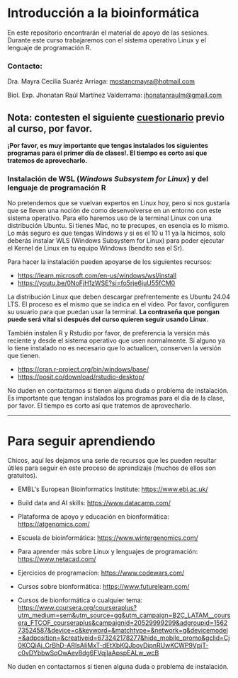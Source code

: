 # **Introducción a la bioinformática**
En este repositorio encontrarán el material de apoyo de las sesiones. Durante este curso trabajaremos con el sistema operativo Linux y el lenguaje de programación R. 

### **Contacto:**

Dra. Mayra Cecilia Suaréz Arriaga: mostancmayra@hotmail.com

Biol. Exp. Jhonatan Raúl Martínez Valderrama: jhonatanraulm@gmail.com

## **Nota:** contesten el siguiente [cuestionario](https://forms.gle/5twWJyDyJK3EKtr4A) previo al curso, por favor.

**¡Por favor, es muy importante que tengas instalados los siguientes programas para el primer día de clases!. El tiempo es corto así que tratemos de aprovecharlo.**

### **Instalación de WSL (*Windows Subsystem for Linux*) y del lenguaje de programación R**

No pretendemos que se vuelvan expertos en Linux hoy, pero si nos gustaría que se lleven una noción de como desenvolverse en un entorno con este sistema operativo. Para ello haremos uso de la terminal Linux con una distribución Ubuntu. Si tienes Mac, no te precupes, en esencia es lo mismo.  Lo más seguro es que tengas Windows y si es el 10 u 11 ya la hicimos, solo deberás instalar WLS (Windows Subsystem for Linux) para poder ejecutar el Kernel de Linux en tu equipo Windows (bendito sea el Sr). 

Para hacer la instalación pueden apoyarse de los siguientes recursos:

+ https://learn.microsoft.com/en-us/windows/wsl/install
+ https://youtu.be/0NoFjH1zWSE?si=fo5rje6juU55fCM0

La distribución Linux que deben descargar prefrentemente es Ubuntu 24.04 LTS. El proceso es el mismo que se indica en el vídeo. Por favor, configuren su usuario para que puedan usar la terminal. **La contraseña que pongan puede será vital si después del curso quieren seguir usando Linux.**

También instalen R y Rstudio por favor, de preferencia la versión más reciente y desde el sistema operativo que usen normalmente. Si alguno ya lo tiene instalado no es necesario que lo actualicen, conserven la versión que tienen. 

+ https://cran.r-project.org/bin/windows/base/
+ https://posit.co/download/rstudio-desktop/


No duden en contactarnos si tienen alguna duda o problema de instalación. Es importante que tengan instalados los programas para el día de la clase, por favor. El tiempo es corto así que tratemos de aprovecharlo.

---

# **Para seguir aprendiendo**

Chicos, aquí les dejamos una serie de recursos 
que les pueden resultar útiles para seguir en este proceso de aprendizaje (muchos de ellos son gratuitos).

+ EMBL's European Bioinformatics Institute: https://www.ebi.ac.uk/

+ Build data and AI skills: https://www.datacamp.com/

+ Plataforma de apoyo y educación en  bionformática: https://atgenomics.com/

+ Escuela de bioinformática: https://www.wintergenomics.com/ 

+ Para aprender más sobre Linux y lenguajes de programación: https://www.netacad.com/

+ Ejercicios de programacíon: https://www.codewars.com/

+ Cursos sobre bionformática: https://www.futurelearn.com/

+ Cursos de bionformática o cualquier tema: https://www.coursera.org/courseraplus?utm_medium=sem&utm_source=gg&utm_campaign=B2C_LATAM__coursera_FTCOF_courseraplus&campaignid=20529999299&adgroupid=156273524587&device=c&keyword=&matchtype=&network=g&devicemodel=&adposition=&creativeid=673242178277&hide_mobile_promo&gclid=Cj0KCQiAj_CrBhD-ARIsAIiMxT-dEtXbKQJbovDipnRUwKCWP9VpjT-c0vDYbbwSqOwAev8dg6FVqjIaApspEALw_wcB

No duden en contactarnos si tienen alguna duda o problema de instalación. 

